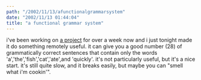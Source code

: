 ```yaml
---
path: "/2002/11/13/afunctionalgrammarsystem" 
date: "2002/11/13 01:44:04" 
title: "a functional grammar system" 
---
```

<p>i've been working on <a href="http://www.randomchaos.com/poetry.php">a project</a> for over a week now and i just tonight made it do something remotely useful. it can give you a good number (28) of grammatically correct sentences that contain only the words 'a','the','fish','cat','ate',and 'quickly'. it's not particularly useful, but it's a nice start. it's still quite slow, and it breaks easily, but maybe you can "smell what i'm cookin'".</p>